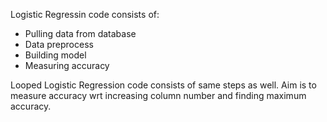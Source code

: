 Logistic Regressin code consists of:
- Pulling data from database
- Data preprocess
- Building model
- Measuring accuracy

Looped Logistic Regression code consists of same steps as well.
Aim is to measure accuracy wrt increasing column number and finding maximum accuracy.
